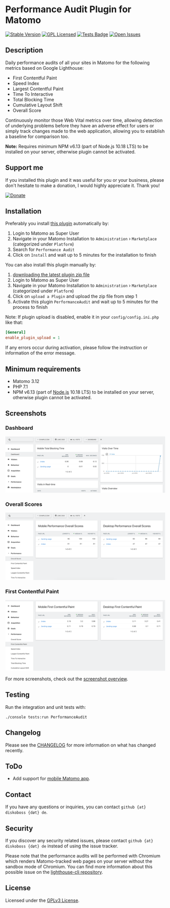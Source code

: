 # Performance Audit Plugin for Matomo

[![Stable Version](https://img.shields.io/github/v/release/DevDavido/performance-audit-plugin)](https://github.com/DevDavido/performance-audit-plugin/releases)
[![GPL Licensed](https://img.shields.io/github/license/DevDavido/performance-audit-plugin?color=yellow)](LICENSE.md)
[![Tests Badge](https://img.shields.io/github/workflow/status/DevDavido/performance-audit-plugin/Tests?label=tests)](https://github.com/DevDavido/performance-audit-plugin/actions?query=workflow%3ATests)
[![Open Issues](https://img.shields.io/github/issues-raw/DevDavido/performance-audit-plugin)](https://github.com/DevDavido/performance-audit-plugin/issues)

## Description
Daily performance audits of all your sites in Matomo for the following metrics based on Google Lighthouse:
- First Contentful Paint
- Speed Index
- Largest Contentful Paint
- Time To Interactive
- Total Blocking Time
- Cumulative Layout Shift
- Overall Score

Continuously monitor those Web Vital metrics over time, allowing detection of underlying problems before they have an adverse effect for users or simply track changes made to the web application, allowing you to establish a baseline for comparison too.

**Note:** Requires minimum NPM v6.13 (part of Node.js 10.18 LTS) to be installed on your server, otherwise plugin cannot be activated.

## Support me
If you installed this plugin and it was useful for you or your business, please don't hesitate to make a donation, I would highly appreciate it. Thank you!

<a href="https://www.paypal.com/cgi-bin/webscr?cmd=_s-xclick&hosted_button_id=77KW4LBEYBD9U" target="_blank"><img src="https://dantheman827.github.io/images/donate-button.svg" width="130" alt="Donate"></a>

## Installation
Preferably you install [this plugin](https://plugins.matomo.org/PerformanceAudit) automatically by:
1. Login to Matomo as Super User
2. Navigate in your Matomo Installation to `Administration` › `Marketplace` (categorized under `Platform`)
3. Search for `Performance Audit`
4. Click on `Install` and wait up to 5 minutes for the installation to finish

You can also install this plugin manually by:
1. [downloading the latest plugin zip file](https://github.com/DevDavido/performance-audit-plugin/releases/latest)
2. Login to Matomo as Super User
3. Navigate in your Matomo Installation to `Administration` › `Marketplace` (categorized under `Platform`)
4. Click on `upload a Plugin` and upload the zip file from step 1
5. Activate this plugin `PerformanceAudit` and wait up to 5 minutes for the process to finish

Note: If plugin upload is disabled, enable it in your `config/config.ini.php` like that:
```ini
[General]
enable_plugin_upload = 1
```
If any errors occur during activation, please follow the instruction or information of the error message.

## Minimum requirements
- Matomo 3.12
- PHP 7.1
- NPM v6.13 (part of [Node.js](https://nodejs.org/en/download/) 10.18 LTS) to be installed on your server, otherwise plugin cannot be activated.

## Screenshots
### Dashboard
![Dashboard](/screenshots/Dashboard.png?raw=true)

### Overall Scores
![Overall Scores](/screenshots/OverallScores.png?raw=true)

### First Contentful Paint
![First Contentful Paint](/screenshots/FirstContentfulPaint.png?raw=true)

For more screenshots, check out the [screenshot overview](/screenshots/OVERVIEW.md).

## Testing
Run the integration and unit tests with:

```shell
./console tests:run PerformanceAudit
```
## Changelog
Please see the [CHANGELOG](CHANGELOG.md) for more information on what has changed recently.

## ToDo
- Add support for [mobile Matomo app](https://matomo.org/mobile/).

## Contact
If you have any questions or inquiries, you can contact `github {at} diskoboss {døt} de`.

## Security
If you discover any security related issues, please contact `github {at} diskoboss {døt} de` instead of using the issue tracker.

Please note that the performance audits will be performed with Chromium which renders Matomo-tracked web pages on your server without the sandbox mode of Chromium. You can find more information about this possible issue on the [lighthouse-cli repository](https://github.com/GoogleChrome/lighthouse-ci/tree/master/docs/recipes/docker-client#--no-sandbox-issues-explained).

## License
Licensed under the [GPLv3 License](LICENSE.md).

